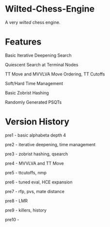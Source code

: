 # Wilted-Chess-Engine
A very *wilted* chess engine.


# Features

Basic Iterative Deepening Search

Quiescent Search at Terminal Nodes

TT Move and MVVLVA Move Ordering, TT Cutoffs

Soft/Hard Time Management

Basic Zobrist Hashing

Randomly Generated PSQTs

# Version History

pre1 - basic alphabeta depth 4

pre2 - iterative deepening, time management

pre3 - zobrist hashing, qsearch

pre4 - MVVLVA and TT Move

pre5 - ttcutoffs, nmp

pre6 - tuned eval, HCE expansion

pre7 - rfp, pvs, mate distance

pre8 - LMR

pre9 - killers, history

pre10 - 
